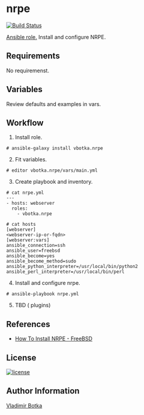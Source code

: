 nrpe
====

[![Build Status](https://travis-ci.org/vbotka/ansible-nrpe.svg?branch=master)](https://travis-ci.org/vbotka/ansible-nrpe)

[Ansible role.](https://galaxy.ansible.com/vbotka/nrpe/) Install and configure NRPE.


Requirements
------------

No requiremenst.


Variables
---------

Review defaults and examples in vars.


Workflow
--------

1) Install role.

```
# ansible-galaxy install vbotka.nrpe
```

2) Fit variables.

```
# editor vbotka.nrpe/vars/main.yml
```

3) Create playbook and inventory.

```
# cat nrpe.yml
---
- hosts: webserver
  roles:
    - vbotka.nrpe
```

```
# cat hosts
[webserver]
<webserver-ip-or-fqdn>
[webserver:vars]
ansible_connection=ssh
ansible_user=freebsd
ansible_become=yes
ansible_become_method=sudo
ansible_python_interpreter=/usr/local/bin/python2
ansible_perl_interpreter=/usr/local/bin/perl
```

4) Install and configure nrpe.

```
# ansible-playbook nrpe.yml
```

5) TBD ( plugins)
		

References
----------

- [How To Install NRPE - FreeBSD](https://support.nagios.com/kb/article.php?id=515#FreeBSD)

License
-------

[![license](https://img.shields.io/badge/license-BSD-red.svg)](https://www.freebsd.org/doc/en/articles/bsdl-gpl/article.html)


Author Information
------------------

[Vladimir Botka](https://botka.link)
